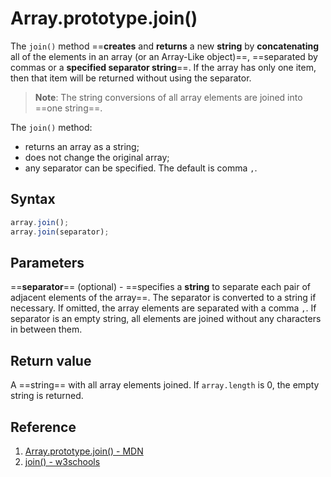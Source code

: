 # Array.prototype.join()

The `join()` method ==**creates** and **returns** a new **string** by **concatenating** all of the elements in an array (or an Array-Like object)==, ==separated by commas or a **specified separator string**==. If the array has only one item, then that item will be returned without using the separator.

> **Note**: The string conversions of all array elements are joined into ==one string==.

The `join()` method:

- returns an array as a string;
- does not change the original array;
- any separator can be specified. The default is comma `,`.

## Syntax

```js
array.join();
array.join(separator);
```

## Parameters

==**separator**== (optional) - ==specifies a **string** to separate each pair of adjacent elements of the array==. The separator is converted to a string if necessary. If omitted, the array elements are separated with a comma `,`. If separator is an empty string, all elements are joined without any characters in between them.

## Return value

A ==string== with all array elements joined. If `array.length` is 0, the empty string is returned.

## Reference

1. [Array.prototype.join() - MDN](https://developer.mozilla.org/en-US/docs/Web/JavaScript/Reference/Global_Objects/Array/join)
2. [join() - w3schools](https://www.w3schools.com/jsref/jsref_join.asp)
